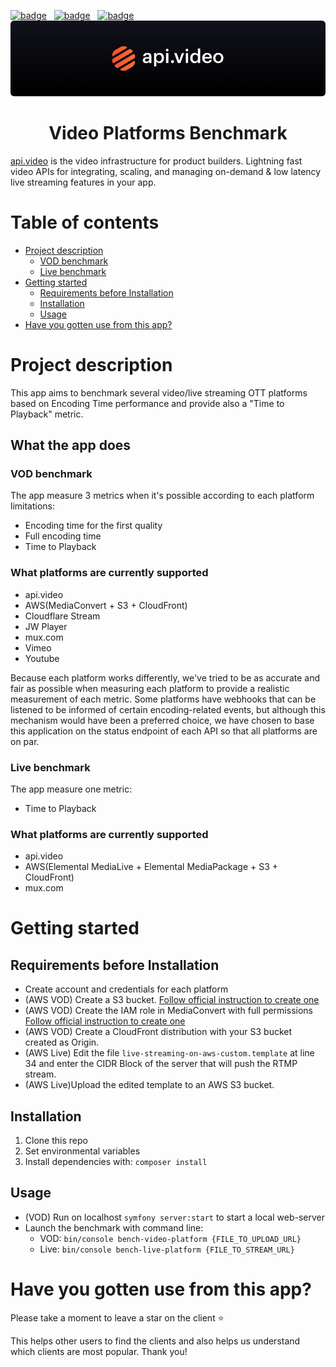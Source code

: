 [![badge](https://img.shields.io/twitter/follow/api_video?style=social)](https://twitter.com/intent/follow?screen_name=api_video) &nbsp; [![badge](https://img.shields.io/github/stars/apivideo/video-platform-bench?style=social)](https://github.com/apivideo/video-platform-bench) &nbsp; [![badge](https://img.shields.io/discourse/topics?server=https%3A%2F%2Fcommunity.api.video)](https://community.api.video)
![](https://github.com/apivideo/API_OAS_file/blob/master/apivideo_banner.png)
<h1 align="center">Video Platforms Benchmark</h1>

[api.video](https://api.video) is the video infrastructure for product builders. Lightning fast video APIs for integrating, scaling, and managing on-demand & low latency live streaming features in your app.

# Table of contents

- [Project description](#project-description)
  - [VOD benchmark](#VOD-benchmark)
  - [Live benchmark](#Live-benchmark)
- [Getting started](#getting-started)
   - [Requirements before Installation](#Requirements-before-Installation)
   - [Installation](#installation)
   - [Usage](#Usage)
- [Have you gotten use from this app?](#Have-you-gotten-use-from-this-app?)

# Project description

This app aims to benchmark several video/live streaming OTT platforms based on Encoding Time performance and provide also a "Time to Playback" metric.

## What the app does
### VOD benchmark
The app measure 3 metrics when it's possible according to each platform limitations:
* Encoding time for the first quality
* Full encoding time
* Time to Playback

### What platforms are currently supported
* api.video
* AWS(MediaConvert + S3 + CloudFront)
* Cloudflare Stream
* JW Player
* mux.com
* Vimeo
* Youtube

Because each platform works differently, we've tried to be as accurate and fair as possible when measuring each platform to provide a realistic measurement of each metric.
Some platforms have webhooks that can be listened to be informed of certain encoding-related events, but although this mechanism would have been a preferred choice, we have chosen to base this application on the status endpoint of each API so that all platforms are on par.

### Live benchmark
The app measure one metric:
* Time to Playback
### What platforms are currently supported
* api.video
* AWS(Elemental MediaLive + Elemental MediaPackage + S3 + CloudFront)
* mux.com

# Getting started
## Requirements before Installation
* Create account and credentials for each platform
* (AWS VOD) Create a S3 bucket. [Follow official instruction to create one](https://docs.aws.amazon.com/mediaconvert/latest/ug/set-up-file-locations.html)
* (AWS VOD) Create the IAM role in MediaConvert with full permissions [Follow official instruction to create one](https://docs.aws.amazon.com/mediaconvert/latest/ug/creating-the-iam-role-in-mediaconvert-full.html)
* (AWS VOD) Create a CloudFront distribution with your S3 bucket created as Origin.
* (AWS Live) Edit the file `live-streaming-on-aws-custom.template` at line 34 and enter the CIDR Block of the server that will push the RTMP stream.
* (AWS Live)Upload the edited template to an AWS S3 bucket.

## Installation
1. Clone this repo
2. Set environmental variables
3. Install dependencies with: `composer install`

## Usage
* (VOD) Run on localhost `symfony server:start` to start a local web-server
* Launch the benchmark with command line:
    * VOD: `bin/console bench-video-platform {FILE_TO_UPLOAD_URL}`
    * Live: `bin/console bench-live-platform {FILE_TO_STREAM_URL}`

# Have you gotten use from this app?

Please take a moment to leave a star on the client ⭐

This helps other users to find the clients and also helps us understand which clients are most popular. Thank you!
